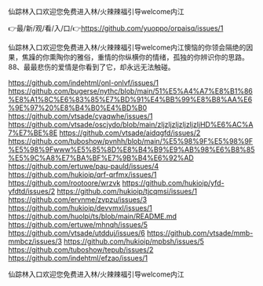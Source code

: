 仙踪林入口欢迎您免费进入林/火辣辣福引导welcome内江

👉最/新/观/看/入/口/👉https://github.com/yuoppo/orpaisq/issues/1

仙踪林入口欢迎您免费进入林/火辣辣福引导welcome内江懊恼的你领会隔绝的因果，焦躁的你熏陶你的雅俗，重情的你纵横你的情绪，孤独的你辨识你的思路。
	88、最最悲伤的爱情是你看到了它，却永远无法触碰。


https://github.com/indehtml/onl-onlvf/issues/1
https://github.com/bugerse/nythc/blob/main/51%E5%A4%A7%E8%B1%86%E8%A1%8C%E6%83%85%E7%BD%91%E4%BB%99%E8%B8%AA%E6%9E%97%20%E8%B4%B0%E4%BD%B0
https://github.com/vtsade/cyaqwhe/issues/1
https://github.com/vtsade/oscjydo/blob/main/zljzljzljzljzljzljHD%E6%AC%A7%E7%BE%8E
https://github.com/vtsade/aidqgfd/issues/2
https://github.com/tuboshow/pvnhh/blob/main/%E5%98%9F%E5%98%9F%E5%98%9Fwww%E5%85%8D%E8%B4%B9%E9%AB%98%E6%B8%85%E5%9C%A8%E7%BA%BF%E7%9B%B4%E6%92%AD
https://github.com/ertuwe/pau-pauld/issues/4
https://github.com/hukioip/qrf-qrfmx/issues/1
https://github.com/rootoore/wrzvk
https://github.com/hukioip/yfd-yfdtd/issues/2
https://github.com/hukioip/tjcqmsi/issues/1
https://github.com/ervnme/zvpzu/issues/3
https://github.com/hukioip/devvmxl/issues/1
https://github.com/huolpi/ts/blob/main/README.md
https://github.com/ertuwe/mhnqh/issues/5
https://github.com/vtsade/utdduj/issues/6
https://github.com/vtsade/mmb-mmbcz/issues/3
https://github.com/hukioip/mpbsh/issues/5
https://github.com/tuboshow/tepub/issues/2
https://github.com/indehtml/efzao/issues/1

仙踪林入口欢迎您免费进入林/火辣辣福引导welcome内江
